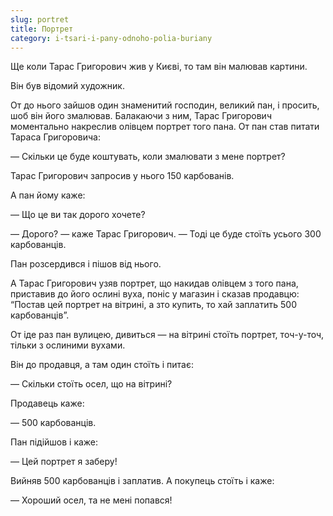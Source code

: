 ```yaml
---
slug: portret
title: Портрет
category: i-tsari-i-pany-odnoho-polia-buriany
---
```

Ще коли Тарас Григорович жив у Києві, то там він малював картини.

Він був відомий художник.

От до нього зайшов один знаменитий господин, великий пан, і просить, шоб він його змалював. Балакаючи з ним, Тарас Григорович моментально накреслив олівцем портрет того пана. От пан став питати Тараса Григоровича:

— Скільки це буде коштувать, коли змалювати з мене портрет?

Тарас Григорович запросив у нього 150 карбованів.

А пан йому каже:

— Що це ви так дорого хочете?

— Дорого? — каже Тарас Григорович. — Тоді це буде стоїть усього 300 карбованців.

Пан розсердився і пішов від нього.

А Тарас Григорович узяв портрет, що накидав олівцем з того пана, приставив до його ослині вуха, поніс у магазин і сказав продавцю: “Постав цей портрет на вітрині, а зто купить, то хай заплатить 500 карбованців”.

От іде раз пан вулицею, дивиться — на вітрині стоїть портрет, точ-у-точ, тільки з ослиними вухами.

Він до продавця, а там один стоїть і питає:

— Скільки стоїть осел, що на вітрині?

Продавець каже:

— 500 карбованців.

Пан підійшов і каже:

— Цей портрет я заберу!

Вийняв 500 карбованців і заплатив. А покупець стоїть і каже:

— Хороший осел, та не мені попався!
